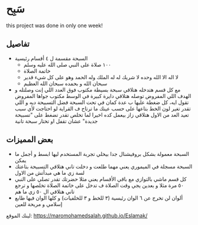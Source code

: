 # سَبِح 

this project was done in only one week!

##  تفاصيل
* السبحة مقسمة ل ٤ أقسام رئيسية
    * ١٠٠ صلاة على النبي صلى الله عليه وسلم
    * خاتمة الصلاة
    *  لا اله الا الله وحده لا شريك له له الملك وله الحمد وهو على كل شيء قدير
    * سبحان الله و بحمده سبحان الله العظيم
* مع كل قسم هتدخله هتلاقي سبحة بسيطة مكتوب فوق العدد اللي إنت وصلتله و الهدف اللي المفروض توصله 
هتلاقي دايرة كبيرة في الوسط مكتوب جواها المفروض تقول ايه، كل ضغطة عليها ب عدة
كمان في تحت السبحة فضل التسبيحة ديه و اللي تقدر تغير لون الخط بتاعها على حسب عينك ما ترتاح ف القراية
لو احتاجت لأي سبب تعيد العد من الاول هتلاقي زاز بيعمل كده
اخيرا لما تخلص تقدر تضغط على "تسبيحة جديدة" عشان تقفل او تختار سبحة تانية
## بعض المميزات 
* السبحة معمولة بشكل بروفيشنال جدا بيخلي تجربة المستخدم ليها ابسط و أجمل ما يمكن
* السبحة مسجلة في الميموري يعني مهما طلعت و دخلت تاني هتلاقي التسبيحة بتاعتك لسة زي ما هي مبدأتش من الاول
* كل قسم ماشي بالتوازي مع باقي الأقسام 
يعني مثلا حضرتك تقدر تصلي على النبي ٥٠ مرة مثلا و بعدين يجي وقت الصلاة ف تدخل على خاتمة الصلاة تخلصها و ترجع تاني هتلاقي ال ٥٠ زي ما هم 
* ألوان لن تخرج عن ٦ الوان رئيسية (٣ للخط و ٣ للخلفيات) 
و كلها الوان فيها طابع إسلامي و مريحة للعين

لينك الموقع: https://maromohamedsalah.github.io/Eslamak/
